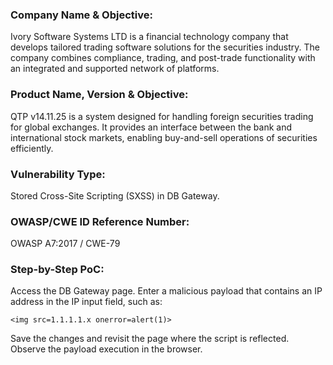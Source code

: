### Company Name & Objective:
Ivory Software Systems LTD is a financial technology company that develops tailored trading software solutions for the securities industry. The company combines compliance, trading, and post-trade functionality with an integrated and supported network of platforms.

### Product Name, Version & Objective:
QTP v14.11.25 is a system designed for handling foreign securities trading for global exchanges. It provides an interface between the bank and international stock markets, enabling buy-and-sell operations of securities efficiently.

### Vulnerability Type:
Stored Cross-Site Scripting (SXSS) in DB Gateway.

### OWASP/CWE ID Reference Number:
OWASP A7:2017 / CWE-79

### Step-by-Step PoC:
Access the DB Gateway page.
Enter a malicious payload that contains an IP address in the IP input field, such as:

    <img src=1.1.1.1.x onerror=alert(1)>
Save the changes and revisit the page where the script is reflected.
Observe the payload execution in the browser.
